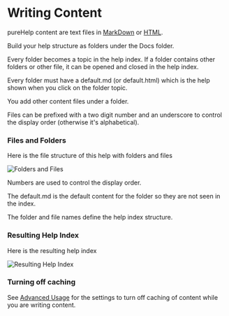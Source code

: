 # Writing Content

pureHelp content are text files in [MarkDown](javascript:linkTo("Markdown")) or [HTML](javascript:linkTo("HTML")).

Build your help structure as folders under the Docs folder.

Every folder becomes a topic in the help index.  If a folder contains other folders or other file, it can be opened and closed in the help index.

Every folder must have a default.md (or default.html) which is the help  shown when you click on the folder topic.

You add other content files under a folder.

Files can be prefixed with a two digit number and an underscore to control the display order (otherwise it's alphabetical).


### Files and Folders

Here is the file structure of this help with folders and files

![Folders and Files](Docs/-images/pureHelp/FileStructure.png)  

Numbers are used to control the display order.  

The default.md is the default content for the folder so they are not seen in the index.

The folder and file names define the help index structure.


### Resulting Help Index

Here is the resulting help index

![Resulting Help Index](Docs/-images/pureHelp/FileStructureDisplayed.png)

### Turning off caching

See [Advanced Usage](javascript:linkTo("Advanced_Usage")) for the settings to turn off caching of content while you are writing content.